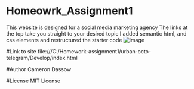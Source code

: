 # Homeowrk_Assignment1
This website is designed for a social media marketing agency
The links at the top take you straight to your desired topic 
I added semantic html, and css elements and restructured the starter code 
![image](https://user-images.githubusercontent.com/117694198/225491902-363abd0b-0ac5-46f5-8edf-a3bdf5340c91.png)

#Link to site
file:///C:/Homework-assignment1/urban-octo-telegram/Develop/index.html

#Author
Cameron Dassow

#License
MIT License
